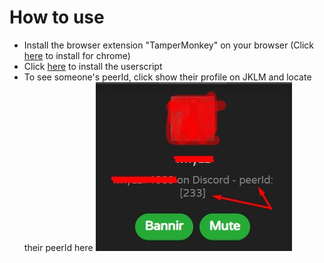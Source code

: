 # How to use
- Install the browser extension "TamperMonkey" on your browser (Click [here](https://chrome.google.com/webstore/detail/tampermonkey/dhdgffkkebhmkfjojejmpbldmpobfkfo) to install for chrome)
- Click [here](https://github.com/dFuZer/jklm-show-peerid/raw/master/showPeerId.user.js) to install the userscript
- To see someone's peerId, click show their profile on JKLM and locate their peerId here
![peerID location](https://github.com/dFuZer/jklm-show-peerid/blob/master/example.jpg)